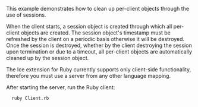 This example demonstrates how to clean up per-client objects through
the use of sessions.

When the client starts, a session object is created through which all
per-client objects are created. The session object's timestamp must be
refreshed by the client on a periodic basis otherwise it will be
destroyed. Once the session is destroyed, whether by the client
destroying the session upon termination or due to a timeout, all
per-client objects are automatically cleaned up by the session object.

The Ice extension for Ruby currently supports only client-side
functionality, therefore you must use a server from any other language
mapping.

After starting the server, run the Ruby client:

      ruby Client.rb
